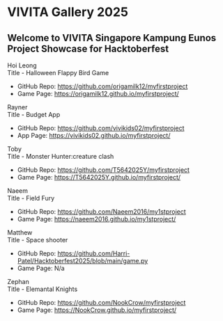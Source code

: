 # VIVITA Gallery 2025

## Welcome to VIVITA Singapore Kampung Eunos Project Showcase for Hacktoberfest

Hoi Leong  
Title - Halloween Flappy Bird Game
- GitHub Repo: https://github.com/origamilk12/myfirstproject
- Game Page: https://origamilk12.github.io/myfirstproject/

Rayner  
Title - Budget App
- GitHub Repo: https://github.com/vivikids02/myfirstproject
- App Page: https://vivikids02.github.io/myfirstproject/

Toby   
Title - Monster Hunter:creature clash
- GitHub Repo: https://github.com/T5642025Y/myfirstproject
- Game Page: https://T5642025Y.github.io/myfirstproject/ 
 
Naeem  
Title - Field Fury
- GitHub Repo: https://github.com/Naeem2016/my1stproject
- Game Page: https://naeem2016.github.io/my1stproject/
 
Matthew  
Title - Space shooter
- GitHub Repo: https://github.com/Harri-Patel/Hacktoberfest2025/blob/main/game.py
- Game Page: N/a

Zephan  
Title - Elemantal Knights
- GitHub Repo: https://github.com/NookCrow/myfirstproject
- Game Page: https://NookCrow.github.io/myfirstproject/

